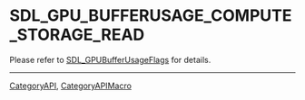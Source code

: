 # SDL_GPU_BUFFERUSAGE_COMPUTE_STORAGE_READ

Please refer to [SDL_GPUBufferUsageFlags](SDL_GPUBufferUsageFlags) for details.

----
[CategoryAPI](CategoryAPI), [CategoryAPIMacro](CategoryAPIMacro)

